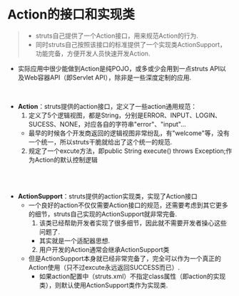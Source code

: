 # Action的接口和实现类
> - struts自己提供了一个Action接口，用来规范Action的行为.
> - 同时struts自己按照该接口的标准提供了一个实现类ActionSupport，功能完备，方便开发人员快速开发Action.

- 实际应用中很少能做到Action是纯POJO，或多或少会用到一点struts API以及Web容器API（即Servlet API），除非是一些深度定制的应用.

<br>

- **Action**：struts提供的action接口，定义了一些action通用规范：
  1. 定义了5个逻辑视图，都是String，分别是ERROR、INPUT、LOGIN、SUCESS、NONE，对应各自的字符串"error"、"input"...
    - 最早的时候各个开发商返回的逻辑视图非常纷乱，有"welcome"等，没有一个统一，所以struts干脆就给出了这个统一的规范.
  2. 规定了一个excute方法，即public String execute() throws Exception;作为Action的默认控制逻辑

<br><br>

- **ActionSupport**：struts提供的action实现类，实现了Action接口
  - 一个良好的action不仅仅需要Action接口的规范，还需要考虑到其它更多的细节，struts自己实现的ActionSupport就非常完备.
    1. 该类已经帮助开发者实现了很多细节，因此就不需要开发者操心这些问题了.
      - 其实就是一个适配器思想.
    2. 用户开发的Action通常会继承ActionSupport类
  - 但是ActionSupport本身就已经非常完备了，完全可以作为一个真正的Action使用（只不过excute永远返回SUCCESS而已）.
    - 如果action配置中（struts.xml）不指定class属性（即action的实现类），则默认使用ActionSupport类作为实现类.

